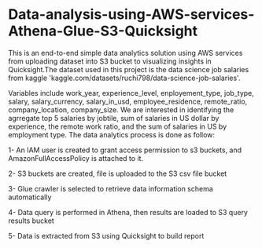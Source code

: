 # Data-analysis-using-AWS-services-Athena-Glue-S3-Quicksight

This is an end-to-end simple data analytics solution using AWS services from uploading dataset into S3 bucket to visualizing insights in Quicksight.The dataset used in this project is the data science job salaries from kaggle 'kaggle.com/datasets/ruchi798/data-science-job-salaries'. 

Variables include work_year, experience_level, enployement_type, job_type, salary, salary_currency, salary_in_usd, employee_residence, remote_ratio, company_location, company_size. We are interested in identifying the agrregate top 5 salaries by jobtile, sum of salaries in US dollar by experience, the remote work ratio, and the sum of salaries in US by employment type. The data analytics process is done as follow:

1- An IAM user is created to grant access permission to s3 buckets, and AmazonFullAccessPolicy is attached to it.

2- S3 buckets are created, file is uploaded to the S3 csv file bucket

3- Glue crawler is selected to retrieve data information schema automatically

4- Data query is performed in Athena, then results are loaded to S3 query results bucket

5- Data is extracted from S3 using Quicksight to build report




